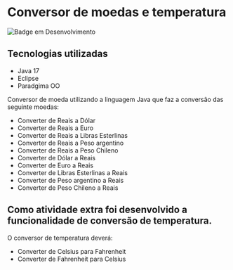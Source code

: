 # Conversor de moedas e temperatura

![Badge em Desenvolvimento](http://img.shields.io/static/v1?label=STATUS&message=EM%20DESENVOLVIMENTO&color=GREEN&style=for-the-badge)

## Tecnologias utilizadas
- Java 17
- Eclipse
- Paradgima OO


Conversor de moeda utilizando a linguagem Java que faz a conversão das seguinte moedas:

- Converter de Reais a Dólar
- Converter de Reais a Euro
- Converter de Reais a Libras Esterlinas
- Converter de Reais a Peso argentino
- Converter de Reais a Peso Chileno
- Converter de Dólar a Reais
- Converter de Euro a Reais
- Converter de Libras Esterlinas a Reais
- Converter de Peso argentino a  Reais
- Converter de Peso Chileno a Reais

## Como atividade extra foi desenvolvido a funcionalidade de conversão de temperatura.

O conversor de temperatura deverá:
- Converter de Celsius para Fahrenheit 
- Converter de Fahrenheit para Celsius  
